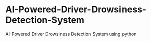 # AI-Powered-Driver-Drowsiness-Detection-System
AI-Powered Driver Drowsiness Detection System using python
